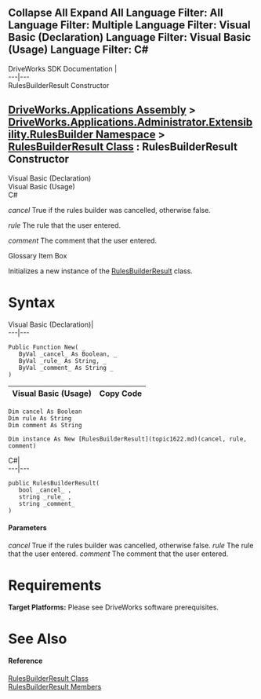        

 Collapse All Expand All  Language Filter: All  Language Filter: Multiple  Language Filter: Visual Basic (Declaration) Language Filter: Visual Basic (Usage) Language Filter: C#  
---  
DriveWorks SDK Documentation  |   
---|---  
RulesBuilderResult Constructor   
  
[DriveWorks.Applications Assembly](topic13.md) > [DriveWorks.Applications.Administrator.Extensibility.RulesBuilder Namespace](topic1581.md) > [RulesBuilderResult Class](topic1622.md) : RulesBuilderResult Constructor  
---  
  
Visual Basic (Declaration)    
Visual Basic (Usage)    
C# 

_cancel_
    True if the rules builder was cancelled, otherwise false.

_rule_
    The rule that the user entered.

_comment_
    The comment that the user entered.

Glossary Item Box

Initializes a new instance of the [RulesBuilderResult](topic1622.md) class. 

# Syntax

Visual Basic (Declaration)|   
---|---  
      
    
    Public Function New( _
       ByVal _cancel_ As Boolean, _
       ByVal _rule_ As String, _
       ByVal _comment_ As String _
    )  
  
Visual Basic (Usage)| Copy Code  
---|---  
      
    
    Dim cancel As Boolean
    Dim rule As String
    Dim comment As String
     
    Dim instance As New [RulesBuilderResult](topic1622.md)(cancel, rule, comment)  
  
C#|   
---|---  
      
    
    public RulesBuilderResult( 
       bool _cancel_ ,
       string _rule_ ,
       string _comment_
    )  
  
#### Parameters

 _cancel_
    True if the rules builder was cancelled, otherwise false.
_rule_
    The rule that the user entered.
_comment_
    The comment that the user entered.

# Requirements

**Target Platforms:** Please see DriveWorks software prerequisites.

# See Also

#### Reference

[RulesBuilderResult Class](topic1622.md)   
[RulesBuilderResult Members](topic1623.md)


